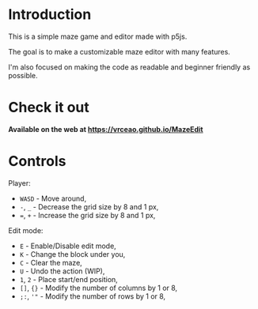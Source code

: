 # Introduction

This is a simple maze game and editor made with p5js.

The goal is to make a customizable maze editor with many features.

I'm also focused on making the code as readable and beginner friendly as possible.

# Check it out

<b>Available on the web at https://vrceao.github.io/MazeEdit</b>

# Controls

Player:
- `WASD` - Move around,
- `-`, `_` - Decrease the grid size by 8 and 1 px,
- `=`, `+` - Increase the grid size by 8 and 1 px,

Edit mode:
- `E` - Enable/Disable edit mode,
- `K` - Change the block under you,
- `C` - Clear the maze,
- `U` - Undo the action (WIP),
- `1`, `2` - Place start/end position,
- `[]`, `{}` - Modify the number of columns by 1 or 8,
- `;:`, `'"` - Modify the number of rows by 1 or 8,